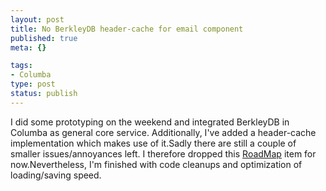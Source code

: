 ```yaml
--- 
layout: post
title: No BerkleyDB header-cache for email component
published: true
meta: {}

tags: 
- Columba
type: post
status: publish
---
```

I did some prototyping on the weekend and integrated BerkleyDB in Columba as general core service. Additionally, I've added a header-cache implementation which makes use of it.Sadly there are still a couple of smaller issues/annoyances left. I therefore dropped this [RoadMap](http://columba.sourceforge.net/phpwiki/index.php/Roadmap) item for now.Nevertheless, I'm finished with code cleanups and optimization of loading/saving speed.

